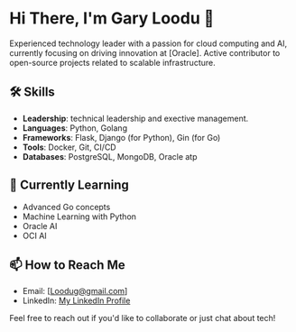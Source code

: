 # Hi There, I'm Gary Loodu 👋

Experienced technology leader with a passion for cloud computing and AI, currently focusing on driving innovation at [Oracle]. Active contributor to open-source projects related to scalable infrastructure.


## 🛠️ Skills
- **Leadership**: technical leadership and exective management. 
- **Languages**: Python, Golang
- **Frameworks**: Flask, Django (for Python), Gin (for Go)
- **Tools**: Docker, Git, CI/CD
- **Databases**: PostgreSQL, MongoDB, Oracle atp

## 🌱 Currently Learning
- Advanced Go concepts
- Machine Learning with Python
- Oracle AI
- OCI AI 

## 📫 How to Reach Me
- Email: [Loodug@gmail.com]
- LinkedIn: [My LinkedIn Profile](https://www.linkedin.com/in/garyloodu/)

Feel free to reach out if you'd like to collaborate or just chat about tech!

